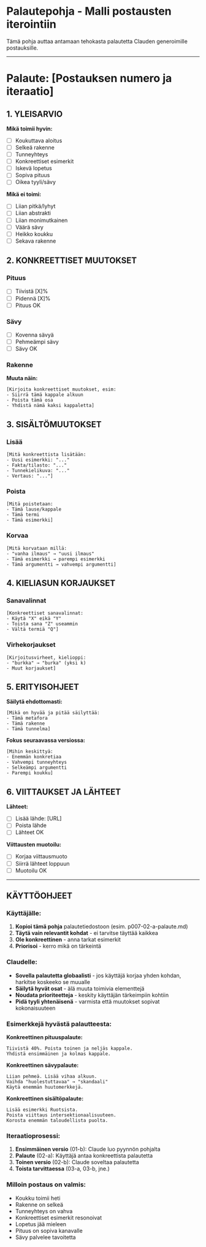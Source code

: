 # Palautepohja - Malli postausten iterointiin

Tämä pohja auttaa antamaan tehokasta palautetta Clauden generoimille postauksille.

---

# Palaute: [Postauksen numero ja iteraatio]

## 1. YLEISARVIO
**Mikä toimii hyvin:**
- [ ] Koukuttava aloitus
- [ ] Selkeä rakenne
- [ ] Tunneyhteys
- [ ] Konkreettiset esimerkit
- [ ] Iskevä lopetus
- [ ] Sopiva pituus
- [ ] Oikea tyyli/sävy

**Mikä ei toimi:**
- [ ] Liian pitkä/lyhyt
- [ ] Liian abstrakti
- [ ] Liian monimutkainen
- [ ] Väärä sävy
- [ ] Heikko koukku
- [ ] Sekava rakenne

## 2. KONKREETTISET MUUTOKSET

### Pituus
- [ ] Tiivistä [X]% 
- [ ] Pidennä [X]%
- [ ] Pituus OK

### Sävy
- [ ] Kovenna sävyä
- [ ] Pehmeämpi sävy
- [ ] Sävy OK

### Rakenne
**Muuta näin:**
```
[Kirjoita konkreettiset muutokset, esim:
- Siirrä tämä kappale alkuun
- Poista tämä osa
- Yhdistä nämä kaksi kappaletta]
```

## 3. SISÄLTÖMUUTOKSET

### Lisää
```
[Mitä konkreettista lisätään:
- Uusi esimerkki: "..."
- Fakta/tilasto: "..."
- Tunnekielikuva: "..."
- Vertaus: "..."]
```

### Poista
```
[Mitä poistetaan:
- Tämä lause/kappale
- Tämä termi
- Tämä esimerkki]
```

### Korvaa
```
[Mitä korvataan millä:
- "vanha ilmaus" → "uusi ilmaus"
- Tämä esimerkki → parempi esimerkki
- Tämä argumentti → vahvempi argumentti]
```

## 4. KIELIASUN KORJAUKSET

### Sanavalinnat
```
[Konkreettiset sanavalinnat:
- Käytä "X" eikä "Y"
- Toista sana "Z" useammin
- Vältä termiä "Q"]
```

### Virhekorjaukset
```
[Kirjoitusvirheet, kielioppi:
- "burkka" → "burka" (yksi k)
- Muut korjaukset]
```

## 5. ERITYISOHJEET

**Säilytä ehdottomasti:**
```
[Mikä on hyvää ja pitää säilyttää:
- Tämä metafora
- Tämä rakenne
- Tämä tunnelma]
```

**Fokus seuraavassa versiossa:**
```
[Mihin keskittyä:
- Enemmän konkretiaa
- Vahvempi tunneyhteys
- Selkeämpi argumentti
- Parempi koukku]
```

## 6. VIITTAUKSET JA LÄHTEET

**Lähteet:**
- [ ] Lisää lähde: [URL]
- [ ] Poista lähde
- [ ] Lähteet OK

**Viittausten muotoilu:**
- [ ] Korjaa viittausmuoto
- [ ] Siirrä lähteet loppuun
- [ ] Muotoilu OK

---

## KÄYTTÖOHJEET

### Käyttäjälle:
1. **Kopioi tämä pohja** palautetiedostoon (esim. p007-02-a-palaute.md)
2. **Täytä vain relevantit kohdat** - ei tarvitse täyttää kaikkea
3. **Ole konkreettinen** - anna tarkat esimerkit
4. **Priorisoi** - kerro mikä on tärkeintä

### Claudelle:
- **Sovella palautetta globaalisti** - jos käyttäjä korjaa yhden kohdan, harkitse koskeeko se muualle
- **Säilytä hyvät osat** - älä muuta toimivia elementtejä
- **Noudata prioriteetteja** - keskity käyttäjän tärkeimpiin kohtiin
- **Pidä tyyli yhtenäisenä** - varmista että muutokset sopivat kokonaisuuteen

### Esimerkkejä hyvästä palautteesta:

**Konkreettinen pituuspalaute:**
```
Tiivistä 40%. Poista toinen ja neljäs kappale. 
Yhdistä ensimmäinen ja kolmas kappale.
```

**Konkreettinen sävypalaute:**
```
Liian pehmeä. Lisää vihaa alkuun.
Vaihda "huolestuttavaa" → "skandaali"
Käytä enemmän huutomerkkejä.
```

**Konkreettinen sisältöpalaute:**
```
Lisää esimerkki Ruotsista.
Poista viittaus intersektionaalisuuteen.
Korosta enemmän taloudellista puolta.
```

### Iteraatioprosessi:

1. **Ensimmäinen versio** (01-b): Claude luo pyynnön pohjalta
2. **Palaute** (02-a): Käyttäjä antaa konkreettista palautetta
3. **Toinen versio** (02-b): Claude soveltaa palautetta
4. **Toista tarvittaessa** (03-a, 03-b, jne.)

### Milloin postaus on valmis:

- Koukku toimii heti
- Rakenne on selkeä
- Tunneyhteys on vahva
- Konkreettiset esimerkit resonoivat
- Lopetus jää mieleen
- Pituus on sopiva kanavalle
- Sävy palvelee tavoitetta